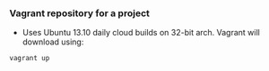 ### Vagrant repository for a project

* Uses Ubuntu 13.10 daily cloud builds on 32-bit arch.  Vagrant will download using:
``` git clone git@github.com:AndyGauge/Vagrant.git
vagrant up
```